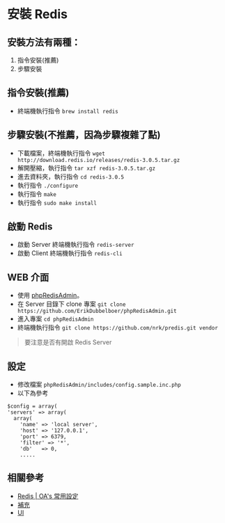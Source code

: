 # 安裝 Redis

## 安裝方法有兩種：  
1. 指令安裝(推薦)
2. 步驟安裝

## 指令安裝(推薦)
* 終端機執行指令 `brew install redis`

## 步驟安裝(不推薦，因為步驟複雜了點)
* 下載檔案，終端機執行指令 `wget http://download.redis.io/releases/redis-3.0.5.tar.gz`
* 解開壓縮，執行指令 `tar xzf redis-3.0.5.tar.gz`
* 進去資料夾，執行指令 `cd redis-3.0.5`
* 執行指令 `./configure`
* 執行指令 `make`
* 執行指令 `sudo make install`

## 啟動 Redis
* 啟動 Server 終端機執行指令 `redis-server`
* 啟動 Client 終端機執行指令 `redis-cli`

## WEB 介面
* 使用 [phpRedisAdmin](https://github.com/erikdubbelboer/phpRedisAdmin)。
* 在 Server 目錄下 clone 專案 `git clone https://github.com/ErikDubbelboer/phpRedisAdmin.git`
* 進入專案 `cd phpRedisAdmin`
* 終端機執行指令 `git clone https://github.com/nrk/predis.git vendor`

> 要注意是否有開啟 Redis Server

## 設定
* 修改檔案 `phpRedisAdmin/includes/config.sample.inc.php`
* 以下為參考

```
$config = array(
'servers' => array(
  array(
    'name' => 'local server',
    'host' => '127.0.0.1',
    'port' => 6379,
    'filter' => '*',
    'db'   => 0,
    .....
```

## 相關參考
* [Redis | OA's 常用設定](https://comdan66.github.io/configs/book/mds/mac/redis.html)
* [補充](https://blog.miniasp.com/post/2018/09/26/Redis-Desktop-Manager-for-Windows-Build-from-Source.aspx)
* [UI](https://redisdesktop.com/)

